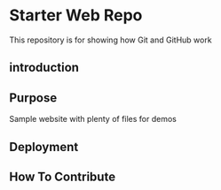 # Starter Web Repo

This repository is for showing how Git and GitHub work

## introduction


## Purpose

Sample website with plenty of files for demos

## Deployment

## How To Contribute